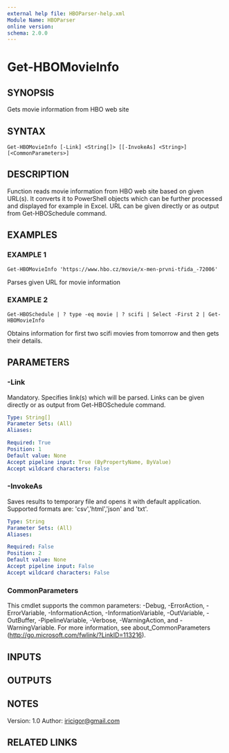 ```yaml
---
external help file: HBOParser-help.xml
Module Name: HBOParser
online version:
schema: 2.0.0
---
```


# Get-HBOMovieInfo

## SYNOPSIS
Gets movie information from HBO web site

## SYNTAX

```
Get-HBOMovieInfo [-Link] <String[]> [[-InvokeAs] <String>] [<CommonParameters>]
```

## DESCRIPTION
Function reads movie information from HBO web site based on given URL(s). 
It converts it to PowerShell objects which can be further processed and displayed for example in Excel.
URL can be given directly or as output from Get-HBOSchedule command.

## EXAMPLES

### EXAMPLE 1
```
Get-HBOMovieInfo 'https://www.hbo.cz/movie/x-men-prvni-třida_-72006'
```

Parses given URL for movie information

### EXAMPLE 2
```
Get-HBOSchedule | ? type -eq movie | ? scifi | Select -First 2 | Get-HBOMovieInfo
```

Obtains information for first two scifi movies from tomorrow and then gets their details.

## PARAMETERS

### -Link
Mandatory.
Specifies link(s) which will be parsed.
Links can be given directly or as output from Get-HBOSchedule command.

```yaml
Type: String[]
Parameter Sets: (All)
Aliases:

Required: True
Position: 1
Default value: None
Accept pipeline input: True (ByPropertyName, ByValue)
Accept wildcard characters: False
```

### -InvokeAs
Saves results to temporary file and opens it with default application.
Supported formats are: 'csv','html','json' and 'txt'.

```yaml
Type: String
Parameter Sets: (All)
Aliases:

Required: False
Position: 2
Default value: None
Accept pipeline input: False
Accept wildcard characters: False
```

### CommonParameters
This cmdlet supports the common parameters: -Debug, -ErrorAction, -ErrorVariable, -InformationAction, -InformationVariable, -OutVariable, -OutBuffer, -PipelineVariable, -Verbose, -WarningAction, and -WarningVariable. For more information, see about_CommonParameters (http://go.microsoft.com/fwlink/?LinkID=113216).

## INPUTS

## OUTPUTS

## NOTES
Version:        1.0
Author:         iricigor@gmail.com

## RELATED LINKS
